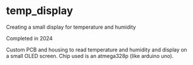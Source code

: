 # temp_display
Creating a small display for temperature and humidity

Completed in 2024

Custom PCB and housing to read temperature and humidity and display on a small OLED screen. Chip used is an atmega328p (like arduino uno).
